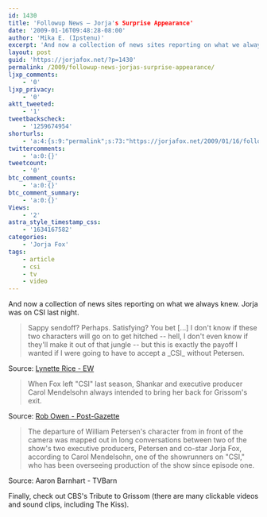 ```yaml
---
id: 1430
title: 'Followup News — Jorja's Surprise Appearance'
date: '2009-01-16T09:48:28-08:00'
author: 'Mika E. (Ipstenu)'
excerpt: 'And now a collection of news sites reporting on what we always knew. Jorja was on CSI last night, plus CBS''s tribute to Grissom.'
layout: post
guid: 'https://jorjafox.net/?p=1430'
permalink: /2009/followup-news-jorjas-surprise-appearance/
ljxp_comments:
    - '0'
ljxp_privacy:
    - '0'
aktt_tweeted:
    - '1'
tweetbackscheck:
    - '1259674954'
shorturls:
    - 'a:4:{s:9:"permalink";s:73:"https://jorjafox.net/2009/01/16/followup-news-jorjas-surprise-appearance/";s:7:"tinyurl";s:25:"http://tinyurl.com/9t4lre";s:4:"isgd";s:18:"http://is.gd/52Zgv";s:5:"bitly";s:20:"http://bit.ly/4TcgEa";}'
twittercomments:
    - 'a:0:{}'
tweetcount:
    - '0'
btc_comment_counts:
    - 'a:0:{}'
btc_comment_summary:
    - 'a:0:{}'
Views:
    - '2'
astra_style_timestamp_css:
    - '1634167582'
categories:
    - 'Jorja Fox'
tags:
    - article
    - csi
    - tv
    - video
---
```


And now a collection of news sites reporting on what we always knew. Jorja was on CSI last night.

<blockquote>Sappy sendoff? Perhaps. Satisfying? You bet [...] I don't know if these two characters will go on to get hitched -- hell, I don't even know if they'll make it out of that jungle -- but this is exactly the payoff I wanted if I were going to have to accept a _CSI_ without Petersen.</blockquote>
Source: <a href="http://popwatch.ew.com/popwatch/2009/01/csi-william-pet.html">Lynette Rice - EW</a>

<blockquote>When Fox left "CSI" last season, Shankar and executive producer Carol Mendelsohn always intended to bring her back for Grissom's exit.</blockquote>
Source: <a href="http://www.post-gazette.com/pg/09016/942125-42.stm">Rob Owen - Post-Gazette</a>

<blockquote>The departure of William Petersen's character from in front of the camera was mapped out in long conversations between two of the show's two executive producers, Petersen and co-star Jorja Fox, according to Carol Mendelsohn, one of the showrunners on "CSI," who has been overseeing production of the show since episode one.</blockquote>
Source: Aaron Barnhart - TVBarn

Finally, check out CBS's Tribute to Grissom (there are many clickable videos and sound clips, including The Kiss).
